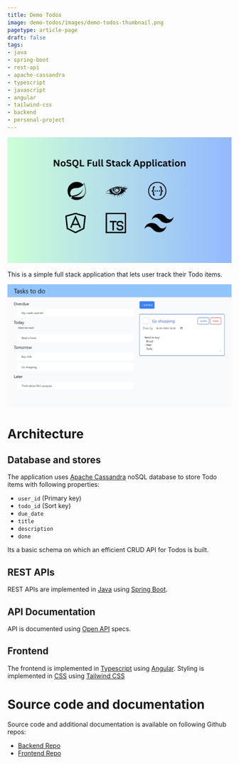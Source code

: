 ```yaml
---
title: Demo Todos
image: demo-todos/images/demo-todos-thumbnail.png
pagetype: article-page
draft: false
tags:
- java
- spring-boot
- rest-api
- apache-cassandra 
- typescript
- javascript
- angular
- tailwind-css
- backend
- personal-project
---
```

![thumbnail](./images/demo-todos-thumbnail.png)

This is a simple full stack application that lets user track their Todo items.

![screenshot](./images/app_screenshot.jpg)

# Architecture
## Database and stores
The application uses [Apache Cassandra](https://cassandra.apache.org/) noSQL database to store Todo items with following properties:
* `user_id` (Primary key)
* `todo_id` (Sort key)
* `due_date`
* `title`
* `description`
* `done`

Its a basic schema on which an efficient CRUD API for Todos is built.

## REST APIs
REST APIs are implemented in [Java](https://www.java.com/) using [Spring Boot](https://spring.io/projects/spring-boot).

## API Documentation
API is documented using [Open API](https://www.openapis.org/what-is-openapi) specs.

## Frontend
The frontend is implemented in [Typescript](https://www.typescriptlang.org/) using [Angular](https://angular.io/).
Styling is implemented in [CSS](https://developer.mozilla.org/en-US/docs/Web/CSS) using [Tailwind CSS](https://tailwindcss.com/)

# Source code and documentation
Source code and additional documentation is available on following Github repos:
* [Backend Repo](https://github.com/vaibhav276/demo-todos-backend)
* [Frontend Repo](https://github.com/vaibhav276/demo-todos-frontend)